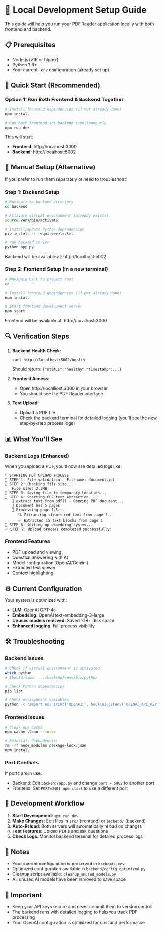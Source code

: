 # 🚀 Local Development Setup Guide

This guide will help you run your PDF Reader application locally with both frontend and backend.

## 📋 Prerequisites

- Node.js (v16 or higher)
- Python 3.8+
- Your current `.env` configuration (already set up)

## 🔧 Quick Start (Recommended)

### Option 1: Run Both Frontend & Backend Together
```bash
# Install frontend dependencies (if not already done)
npm install

# Run both frontend and backend simultaneously
npm run dev
```

This will start:
- **Frontend**: http://localhost:3000
- **Backend**: http://localhost:5002

## 🔧 Manual Setup (Alternative)

If you prefer to run them separately or need to troubleshoot:

### Step 1: Backend Setup
```bash
# Navigate to backend directory
cd backend

# Activate virtual environment (already exists)
source venv/bin/activate

# Install/update Python dependencies
pip install -r requirements.txt

# Run backend server
python app.py
```

Backend will be available at: http://localhost:5002

### Step 2: Frontend Setup (in a new terminal)
```bash
# Navigate back to project root
cd ..

# Install frontend dependencies (if not already done)
npm install

# Start frontend development server
npm start
```

Frontend will be available at: http://localhost:3000

## 🔍 Verification Steps

1. **Backend Health Check**:
   ```bash
   curl http://localhost:5002/health
   ```
   Should return: `{"status":"healthy","timestamp":...}`

2. **Frontend Access**:
   - Open http://localhost:3000 in your browser
   - You should see the PDF Reader interface

3. **Test Upload**:
   - Upload a PDF file
   - Check the backend terminal for detailed logging (you'll see the new step-by-step process logs)

## 📊 What You'll See

### Backend Logs (Enhanced)
When you upload a PDF, you'll now see detailed logs like:
```
🚀 STARTING PDF UPLOAD PROCESS
📁 STEP 1: File validation - Filename: document.pdf
📏 STEP 2: Checking file size...
   File size: 2.3MB
💾 STEP 3: Saving file to temporary location...
📖 STEP 4: Starting PDF text extraction...
   📖 extract_text_from_pdf() - Opening PDF document...
   📄 Document has 5 pages
   📃 Processing page 1/5...
      🔍 Extracting structured text from page 1...
      ✅ Extracted 15 text blocks from page 1
🧠 STEP 6: Setting up embedding system...
✅ STEP 7: Upload process completed successfully!
```

### Frontend Features
- PDF upload and viewing
- Question answering with AI
- Model configuration (OpenAI/Gemini)
- Extracted text viewer
- Context highlighting

## ⚙️ Current Configuration

Your system is optimized with:
- **LLM**: OpenAI GPT-4o
- **Embedding**: OpenAI text-embedding-3-large
- **Unused models removed**: Saved 1GB+ disk space
- **Enhanced logging**: Full process visibility

## 🛠️ Troubleshooting

### Backend Issues
```bash
# Check if virtual environment is activated
which python
# Should show: .../backend/venv/bin/python

# Check Python dependencies
pip list

# Check environment variables
python -c "import os; print('OpenAI:', bool(os.getenv('OPENAI_API_KEY')))"
```

### Frontend Issues
```bash
# Clear npm cache
npm cache clean --force

# Reinstall dependencies
rm -rf node_modules package-lock.json
npm install
```

### Port Conflicts
If ports are in use:
- Backend: Edit `backend/app.py` and change `port = 5002` to another port
- Frontend: Set `PORT=3001 npm start` to use a different port

## 🔄 Development Workflow

1. **Start Development**: `npm run dev`
2. **Make Changes**: Edit files in `src/` (frontend) or `backend/` (backend)
3. **Auto-Reload**: Both servers will automatically reload on changes
4. **Test Features**: Upload PDFs and ask questions
5. **Check Logs**: Monitor backend terminal for detailed process logs

## 📝 Notes

- Your current configuration is preserved in `backend/.env`
- Optimized configuration available in `backend/config_optimized.py`
- Cleanup script available: `cleanup_unused_models.py`
- All unused AI models have been removed to save space

## 🚨 Important

- Keep your API keys secure and never commit them to version control
- The backend runs with detailed logging to help you track PDF processing
- Your OpenAI configuration is optimized for cost and performance
